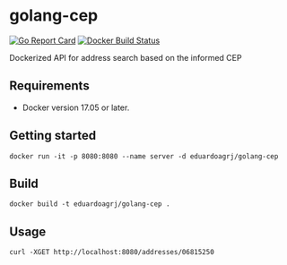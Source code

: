 # golang-cep
[![Go Report Card](https://goreportcard.com/badge/erozario/golang-cep)](https://goreportcard.com/report/erozario/golang-cep)
[![Docker Build Status](https://img.shields.io/docker/build/eduardoagrj/golang-cep.svg)](https://hub.docker.com/r/eduardoagrj/golang-cep/builds/)

Dockerized API for address search based on the informed CEP

## Requirements

- Docker version 17.05 or later.

## Getting started

`docker run -it -p 8080:8080 --name server -d eduardoagrj/golang-cep`

## Build

`docker build -t eduardoagrj/golang-cep .`

## Usage

`curl -XGET http://localhost:8080/addresses/06815250`
